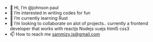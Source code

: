 - 👋 Hi, I’m @johnson paul
- 👀 I’m interested in writing codes for fun
- 🌱 I’m currently learning Rust
- 💞️ I’m looking to collaborate on alot of projects..
currently a frontend developer that works with reactjs Nodejs vuejs html5 css3 
- 📫 How to reach me sammizy.js@gmail.com

<!---
jpclassik/jpclassik is a ✨ special ✨ repository because its `README.md` (this file) appears on your GitHub profile.
You can click the Preview link to take a look at your changes.
--->
